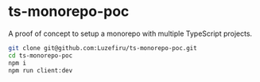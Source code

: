 # ts-monorepo-poc

A proof of concept to setup a monorepo with multiple TypeScript projects.

```bash
git clone git@github.com:Luzefiru/ts-monorepo-poc.git
cd ts-monorepo-poc
npm i
npm run client:dev
```

